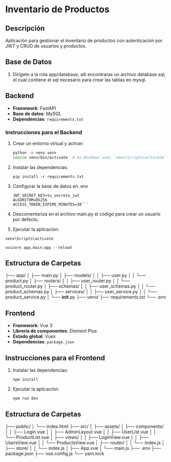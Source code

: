# Inventario de Productos

## Descripción
Aplicación para gestionar el inventario de productos con autenticación por JWT y CRUD de usuarios y productos.

## Base de Datos
1. Dirigete a la ruta app/database, allí encontraras un archivo database.sql, el cual contiene el sql necesario para crear las tablas en mysql.

## Backend
- **Framework**: FastAPI
- **Base de datos**: MySQL
- **Dependencias**: `requirements.txt`

### Instrucciones para el Backend
1. Crear un entorno virtual y activar:
   ```bash
   python -m venv venv
   source venv/bin/activate  # en Windows usar `venv\Scripts\activate`

2. Instalar las dependencias:

   ```pip install -r requirements.txt```

3. Configurar la base de datos en .env

   ```DATABASE_URL=mysql://root:@localhost/inventario
   JWT_SECRET_KEY=tu_secreto_jwt
   ALGORITHM=HS256
   ACCESS_TOKEN_EXPIRE_MINUTES=30```

4. Descomentariza en el archivo main.py el código para crear un usuario por defecto.

5. Ejecutar la aplicación:

```venv\Scripts\activate```

```uvicorn app.main:app --reload```


## Estructura de Carpetas
├── app/
│   ├── main.py
│   ├── models/
│   │   ├── user.py
│   │   └── product.py
│   ├── routers/
│   │   ├── user_router.py
│   │   └── product_router.py
│   ├── schemas/
│   │   ├── user_schemas.py
│   │   └── product_schemas.py
│   ├── services/
│   │   ├── user_service.py
│   │   └── product_service.py
│   └── __init__.py
├── venv/
├── requirements.txt
└── .env




## Frontend
- **Framework**: Vue 3
- **Librería de componentes**: Element Plus
- **Estado global**: Vuex
- **Dependencias**: `package.json`

## Instrucciones para el Frontend

1. Instalar las dependencias:

   ```npm install```

2. Ejecutar la aplicación:

   ```npm run dev```


## Estructura de Carpetas
├── public/
│   └── index.html
├── src/
│   ├── assets/
│   ├── components/
│   │   ├── Login.vue
│   │   ├── AdminLayout.vue
│   │   ├── UserList.vue
│   │   └── ProductList.vue
│   ├── views/
│   │   ├── LoginView.vue
│   │   ├── UsersView.vue
│   │   └── ProductsView.vue
│   ├── router/
│   │   └── index.js
│   ├── store/
│   │   └── index.js
│   ├── App.vue
│   └── main.js
├── .env
├── package.json
├── vue.config.js
└── yarn.lock

